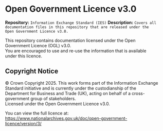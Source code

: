 # Open Government Licence v3.0  
**Repository:** `Information Exchange Standard (IES)` 
**Description:** `Covers all documentation files in this repository that are released under the Open Government Licence v3.0.`  
<!-- SPDX-License-Identifier: OGL-UK-3.0 -->  

This repository contains documentation licensed under the Open Government Licence (OGL) v3.0.  
You are encouraged to use and re-use the information that is available under this licence.  

## Copyright Notice  
© Crown Copyright 2025. This work forms part of the Information Exchange Standard initiative and is currently under the custodianship of the Department for Business and Trade (UK), acting on behalf of a cross-government group of stakeholders.  
Licensed under the Open Government Licence v3.0.  

You can view the full licence at:  
https://www.nationalarchives.gov.uk/doc/open-government-licence/version/3/